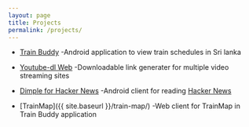 ```yaml
---
layout: page
title: Projects
permalink: /projects/
---
```


* [Train Buddy](https://play.google.com/store/apps/details?id=com.kasungamlath.trainbuddy) -Android application to view train schedules in Sri lanka

* [Youtube-dl Web](http://ytd.kasungamlath.com/) -Downloadable link generater for multiple video streaming sites

* [Dimple for Hacker News](https://play.google.com/store/apps/details?id=com.kasungamlath.hackernews) -Android client for reading [Hacker News](https://news.ycombinator.com/)

* [TrainMap]({{ site.baseurl }}/train-map/) -Web client for TrainMap in Train Buddy application
